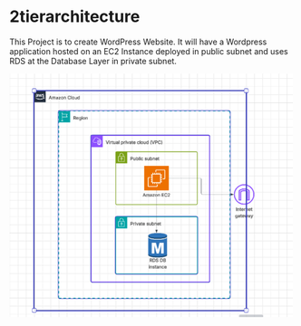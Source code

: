 # 2tierarchitecture

This Project is to create WordPress Website. It will have a Wordpress application hosted on an EC2 Instance deployed in public subnet and uses RDS at the Database Layer in private subnet.

<img src="2tierarchitecture.png" alt="Architecture Diagram" width="500"/>
